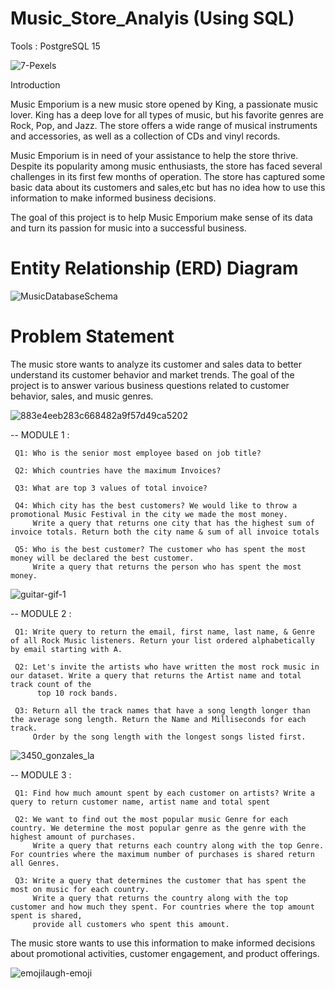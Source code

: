 # Music_Store_Analyis (Using SQL)
Tools : PostgreSQL 15 



![7-Pexels](https://user-images.githubusercontent.com/119277783/218251864-85310229-6da5-45e4-ac24-769803d6e0f3.jpg)


Introduction 

Music Emporium is a new music store opened by King, a passionate music lover. King has a deep love for all types of music, but his favorite genres are Rock, Pop, and Jazz. The store offers a wide range of musical instruments and accessories, as well as a collection of CDs and vinyl records.

Music Emporium is in need of your assistance to help the store thrive. Despite its popularity among music enthusiasts, the store has faced several challenges in its first few months of operation. The store has captured some basic data about its customers and sales,etc  but has no idea how to use this information to make informed business decisions.

The goal of this project is to help  Music Emporium make sense of its data and turn its passion for music into a successful business.



# Entity Relationship (ERD) Diagram 


![MusicDatabaseSchema](https://user-images.githubusercontent.com/119277783/218251449-d684d678-3af6-484a-934c-d364a1502b36.png)


 # Problem Statement
 
 The music store wants to analyze its customer and sales data to better understand its customer behavior and market trends. 
 The goal of the project is to answer various business questions related to customer behavior, sales, and music genres.
 
 
 ![883e4eeb283c668482a9f57d49ca5202](https://user-images.githubusercontent.com/119277783/218251976-d6a55197-1a5d-4a3d-ac22-c1af464617cc.gif)

 
 
-- MODULE 1 :

     Q1: Who is the senior most employee based on job title? 
  
     Q2: Which countries have the maximum Invoices?
  
     Q3: What are top 3 values of total invoice?

     Q4: Which city has the best customers? We would like to throw a promotional Music Festival in the city we made the most money. 
         Write a query that returns one city that has the highest sum of invoice totals. Return both the city name & sum of all invoice totals 

     Q5: Who is the best customer? The customer who has spent the most money will be declared the best customer. 
         Write a query that returns the person who has spent the most money.
         
         
         

![guitar-gif-1](https://user-images.githubusercontent.com/119277783/218252070-2ad3f081-df44-48d4-99f7-083cab8a9857.gif)




-- MODULE 2 :
     
     Q1: Write query to return the email, first name, last name, & Genre of all Rock Music listeners. Return your list ordered alphabetically by email starting with A.

     Q2: Let's invite the artists who have written the most rock music in our dataset. Write a query that returns the Artist name and total track count of the 
          top 10 rock bands. 

     Q3: Return all the track names that have a song length longer than the average song length. Return the Name and Milliseconds for each track.
         Order by the song length with the longest songs listed first.
         
         

![3450_gonzales_la](https://user-images.githubusercontent.com/119277783/218252139-dd853260-ed07-419d-ab3a-cd4920a81089.jpg)



-- MODULE 3 :

     Q1: Find how much amount spent by each customer on artists? Write a query to return customer name, artist name and total spent

     Q2: We want to find out the most popular music Genre for each country. We determine the most popular genre as the genre with the highest amount of purchases. 
         Write a query that returns each country along with the top Genre. For countries where the maximum number of purchases is shared return all Genres.

     Q3: Write a query that determines the customer that has spent the most on music for each country. 
         Write a query that returns the country along with the top customer and how much they spent. For countries where the top amount spent is shared, 
         provide all customers who spent this amount.
         
         
The music store wants to use this information to make informed decisions about promotional activities, customer engagement, and product offerings.    





![emojilaugh-emoji](https://user-images.githubusercontent.com/119277783/218252210-3e90903b-98f4-4630-8be6-a9fb25c7b256.gif)

